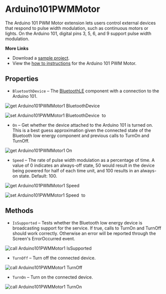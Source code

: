# Arduino101PWMMotor

The Arduino 101 PWM Motor extension lets users control external devices that respond to pulse width modulation, such as continuous motors or lights. On the Arduino 101, digital pins 3, 5, 6, and 9 support pulse width modulation.<br>

<strong>More Links</strong><ul><li>Download a <a href='http://iot.appinventor.mit.edu/examples/SampleArduino101PWMMotor.aia' target='_blank'>sample project</a>.</li><li>View the <a href='http://iot.appinventor.mit.edu/assets/howtos/MIT_App_Inventor_IoT_PWM_Motor.pdf' target='_blank'>how to instructions</a> for the Arduino 101 PWM Motor.</li></ul>

## Properties

+ <a name="BluetoothDevice"></a>`BluetoothDevice` – The <a href='http://iot.appinventor.mit.edu/#/bluetoothle/bluetoothleintro'>BluetoothLE</a> component with a connection to the Arduino 101.


![get Arduino101PWMMotor1 BluetoothDevice ](blocks/Arduino101PWMMotor.BluetoothDevice_getter.svg)


![set Arduino101PWMMotor1 BluetoothDevice  to](blocks/Arduino101PWMMotor.BluetoothDevice_setter.svg)

+ <a name="On"></a>`On` – Get whether the device attached to the Arduino 101 is turned on. This is a best guess approximation given the connected state of the Bluetooth low energy component and previous calls to TurnOn and TurnOff.


![get Arduino101PWMMotor1 On ](blocks/Arduino101PWMMotor.On_getter.svg)

+ <a name="Speed"></a>`Speed` – The rate of pulse width modulation as a percentage of time. A value of 0 indicates an always-off state, 50 would result in the device being powered for half of each time unit, and 100 results in an always-on state. Default: 100.


![get Arduino101PWMMotor1 Speed ](blocks/Arduino101PWMMotor.Speed_getter.svg)


![set Arduino101PWMMotor1 Speed  to](blocks/Arduino101PWMMotor.Speed_setter.svg)

## Methods

+ <a name="IsSupported"></a>`IsSupported` – Tests whether the Bluetooth low energy device is broadcasting support for the service. If true,
 calls to TurnOn and TurnOff should work correctly. Otherwise an error will be reported through
 the Screen's ErrorOccurred event.

![call Arduino101PWMMotor1 IsSupported](blocks/Arduino101PWMMotor.IsSupported.svg)

+ <a name="TurnOff"></a>`TurnOff` – Turn off the connected device.

![call Arduino101PWMMotor1 TurnOff](blocks/Arduino101PWMMotor.TurnOff.svg)

+ <a name="TurnOn"></a>`TurnOn` – Turn on the connected device.

![call Arduino101PWMMotor1 TurnOn](blocks/Arduino101PWMMotor.TurnOn.svg)


